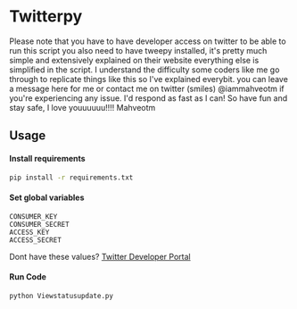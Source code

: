 # Twitterpy
Please note that you have to have developer access on twitter to be able to run this script
you also need to have tweepy installed, it's pretty much simple and extensively explained on their website
everything else is simplified in the script. I understand the difficulty some coders like me go through to replicate things like this so I've explained everybit.
you can leave a message here for me or contact me on twitter (smiles) @iammahveotm if you're experiencing any issue. I'd respond as fast as I can!
So have fun and stay safe, I love youuuuuu!!!!
Mahveotm

## Usage 

#### Install requirements

```bash
pip install -r requirements.txt
```

#### Set global variables

```
CONSUMER_KEY 
CONSUMER_SECRET
ACCESS_KEY 
ACCESS_SECRET
```
Dont have these values? [Twitter Developer Portal](https://developer.twitter.com/en)

#### Run Code

```bash
python Viewstatusupdate.py
```